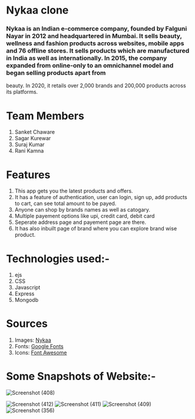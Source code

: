 # Nykaa clone
### Nykaa is an Indian e-commerce company, founded by Falguni Nayar in 2012 and headquartered in Mumbai. It sells beauty, wellness and fashion products across websites, mobile apps and 76 offline stores. It sells products which are manufactured in India as well as internationally. In 2015, the company expanded from online-only to an omnichannel model and began selling products apart from
 beauty. In 2020, it retails over 2,000 brands and 200,000 products across its platforms.
# Team Members
1. Sanket Chaware
2. Sagar Kurewar
3. Suraj Kumar
4. Rani Kamna
# Features
1. This app gets you the latest products and offers.
2. It has a feature of authentication, user can login, sign up, add products to cart, can see total amount to be payed.
3. Anyone can shop by brands names as well as catogary.
4. Multiple payement options like upi, credit card, debit card
5. Seperate address page and payement page are there.
6. It has also inbuilt page of brand where you can explore brand wise product.

# Technologies used:-
1. ejs 
2. CSS 
3. Javascript
4. Express
5. Mongodb



# Sources
1. Images: [Nykaa](https://www.nykaa.com/)
2. Fonts: [Google Fonts](https://fonts.google.com/)
3. Icons: [Font Awesome](https://fontawesome.com/)



# Some Snapshots of Website:-
![Screenshot (408)](https://user-images.githubusercontent.com/68117560/133995474-f8c726a4-0a58-4583-85cf-8ee9a6e7a1a8.png)

![Screenshot (412)](https://user-images.githubusercontent.com/68117560/133996420-7da769e9-be82-402f-aa91-bb5bf5c09710.png)
![Screenshot (411)](https://user-images.githubusercontent.com/68117560/133996426-bd87705e-05e9-4207-8696-15a54006b7f6.png)
![Screenshot (409)](https://user-images.githubusercontent.com/68117560/133996427-a223e132-46cc-4cab-b638-d277dbf1ea15.png)
![Screenshot (356)](https://user-images.githubusercontent.com/87435542/135758915-eae1d2c0-96c5-4f8e-83eb-74e6e6594598.png)
